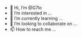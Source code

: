 - 👋 Hi, I’m @G7lo
- 👀 I’m interested in ...
- 🌱 I’m currently learning ...
- 💞️ I’m looking to collaborate on ...
- 📫 How to reach me ...

<!---
G7lo/G7lo is a ✨ special ✨ repository because its `README.md` (this file) appears on your GitHub profile.
You can click the Preview link to take a look at your changes.
--->

